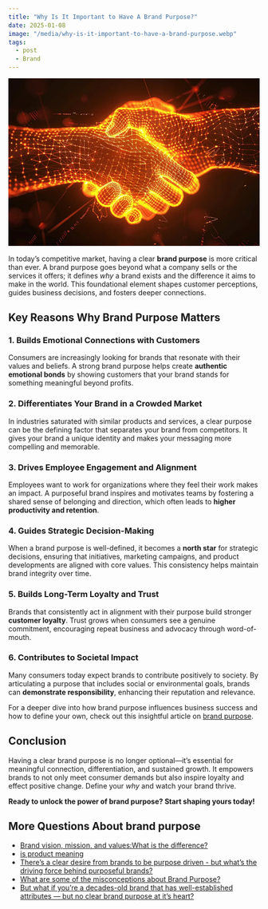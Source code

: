 ```yaml
---
title: "Why Is It Important to Have A Brand Purpose?"
date: 2025-01-08
image: "/media/why-is-it-important-to-have-a-brand-purpose.webp"
tags:
  - post
  - Brand
---
```


![Why Is It Important to Have A Brand Purpose?](/media/why-is-it-important-to-have-a-brand-purpose.webp)

In today’s competitive market, having a clear **brand purpose** is more critical than ever. A brand purpose goes beyond what a company sells or the services it offers; it defines *why* a brand exists and the difference it aims to make in the world. This foundational element shapes customer perceptions, guides business decisions, and fosters deeper connections.

## Key Reasons Why Brand Purpose Matters

### 1. Builds Emotional Connections with Customers  
Consumers are increasingly looking for brands that resonate with their values and beliefs. A strong brand purpose helps create **authentic emotional bonds** by showing customers that your brand stands for something meaningful beyond profits.

### 2. Differentiates Your Brand in a Crowded Market  
In industries saturated with similar products and services, a clear purpose can be the defining factor that separates your brand from competitors. It gives your brand a unique identity and makes your messaging more compelling and memorable.

### 3. Drives Employee Engagement and Alignment  
Employees want to work for organizations where they feel their work makes an impact. A purposeful brand inspires and motivates teams by fostering a shared sense of belonging and direction, which often leads to **higher productivity and retention**.

### 4. Guides Strategic Decision-Making  
When a brand purpose is well-defined, it becomes a **north star** for strategic decisions, ensuring that initiatives, marketing campaigns, and product developments are aligned with core values. This consistency helps maintain brand integrity over time.

### 5. Builds Long-Term Loyalty and Trust  
Brands that consistently act in alignment with their purpose build stronger **customer loyalty**. Trust grows when consumers see a genuine commitment, encouraging repeat business and advocacy through word-of-mouth.

### 6. Contributes to Societal Impact  
Many consumers today expect brands to contribute positively to society. By articulating a purpose that includes social or environmental goals, brands can **demonstrate responsibility**, enhancing their reputation and relevance.

For a deeper dive into how brand purpose influences business success and how to define your own, check out this insightful article on [brand purpose](https://supertotallyawesome.com/posts/brand-purpose).

## Conclusion

Having a clear brand purpose is no longer optional—it’s essential for meaningful connection, differentiation, and sustained growth. It empowers brands to not only meet consumer demands but also inspire loyalty and effect positive change. Define your *why* and watch your brand thrive.

**Ready to unlock the power of brand purpose? Start shaping yours today!**

## More Questions About brand purpose

- [Brand vision, mission, and values:What is the difference?](/posts/brand-vision-mission-and-values-what-is-the-differ)
- [is product meaning](/posts/is-product-meaning)
- [There’s a clear desire from brands to be purpose driven - but what’s the driving force behind purposeful brands?](/posts/there-s-a-clear-desire-from-brands-to-be-purpose-d)
- [What are some of the misconceptions about Brand Purpose?](/posts/what-are-some-of-the-misconceptions-about-brand-pu)
- [But what if you’re a decades-old brand that has well-established attributes — but no clear brand purpose at it’s heart?](/posts/but-what-if-you-re-a-decades-old-brand-that-has-we)

